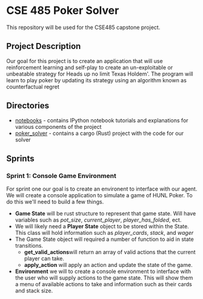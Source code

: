 # CSE 485 Poker Solver

This repository will be used for the CSE485 capstone project.

## Project Description

Our goal for this project is to create an application that will use reinforcement learning and self-play to create an un-exploitable or unbeatable strategy for Heads up no limit Texas Holdem'.  The program will learn to play poker by updating its strategy using an algorithm known as counterfactual regret

## Directories

- [notebooks](#https://github.com/kmurf1999/CSE485PokerSolver/tree/master/notebooks) - contains IPython notebook tutorials and explanations for various components of the project
- [poker_solver](#https://github.com/kmurf1999/CSE485PokerSolver/tree/master/poker_solver) - contains a cargo (Rust) project with the code for our solver

## Sprints

### Sprint 1: Console Game Environment

For sprint one our goal is to create an environent to interface with our agent.  We will create a console application to simulate a game of HUNL Poker.  To do this we'll need to build a few things.

 - **Game State** will be rust structure to represent that game state.  Will have variables such as *pot_size*, *current_player*, *player_has_folded*, ect.
 - We will likely need a **Player State** object to be stored within the State.  This class will hold information such as *player_cards*, *stack*, and *wager*
 - The Game State object will required a number of function to aid in state transitions.
   * **get_valid_actions**will return an array of valid actions that the current player can take.
   * **apply_action** will apply an action and update the state of the game.
 - **Environment** we will to create a console environment to interface with the user who will supply actions to the game state.  This will show them a menu of available actions to take and information such as their cards and stack size.
